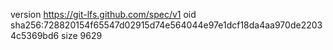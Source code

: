version https://git-lfs.github.com/spec/v1
oid sha256:728820154f65547d02915d74e564044e97e1dcf18da4aa970de22034c5369bd6
size 9629
